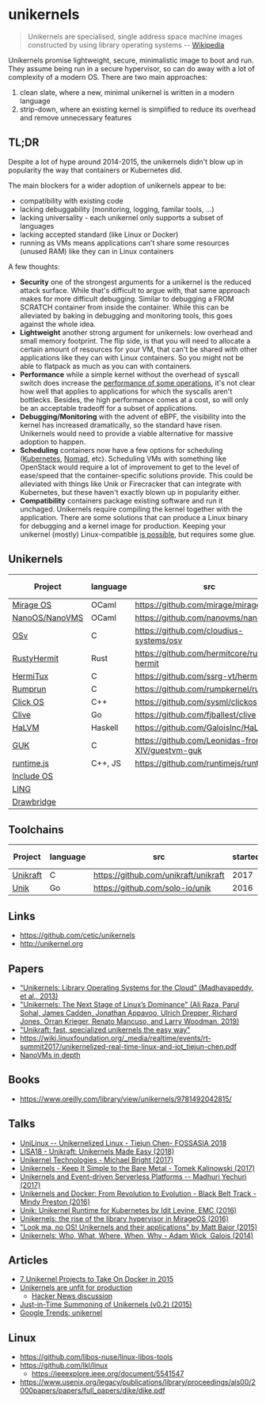 # unikernels

> Unikernels are specialised, single address space machine images constructed by using library operating systems -- [Wikipedia](https://en.wikipedia.org/wiki/Unikernel)

Unikernels promise lightweight, secure, minimalistic image to boot and run. They assume being run in a secure hypervisor, so can do away with a lot of complexity of a modern OS. There are two main approaches:

1. clean slate, where a new, minimal unikernel is written in a modern language
2. strip-down, where an existing kernel is simplified to reduce its overhead and remove unnecessary features


## TL;DR

Despite a lot of hype around 2014-2015, the unikernels didn't blow up in popularity the way that containers or Kubernetes did.

The main blockers for a wider adoption of unikernels appear to be:

- compatibility with existing code
- lacking debuggability (monitoring, logging, familar tools, ...)
- lacking universality - each unikernel only supports a subset of languages
- lacking accepted standard (like Linux or Docker)
- running as VMs means applications can't share some resources (unused RAM) like they can in Linux containers


A few thoughts:

* __Security__ one of the strongest arguments for a unikernel is the reduced attack surface. While that's difficult to argue with, that same approach makes for more difficult debugging. Similar to debugging a FROM SCRATCH container from inside the container. While this can be alleviated by baking in debugging and monitoring tools, this goes against the whole idea.
* __Lightweight__ another strong argument for unikernels: low overhead and small memory footprint. The flip side, is that you will need to allocate a certain amount of resources for your VM, that can't be shared with other applications like they can with Linux containers. So you might not be able to flatpack as much as you can with containers.
* __Performance__ while a simple kernel without the overhead of syscall switch does increase the [performance of some operations](https://unikraft.org/docs/features/performance/), it's not clear how well that applies to applications for which the syscalls aren't bottlecks. Besides, the high performance comes at a cost, so will only be an acceptable tradeoff for a subset of applications.
* __Debugging/Monitoring__ with the advent of eBPF, the visibility into the kernel has increased dramatically, so the standard have risen. Unikernels would need to provide a viable alternative for massive adoption to happen.
* __Scheduling__ containers now have a few options for scheduling ([Kubernetes](https://kubernetes.io/), [Nomad](https://www.nomadproject.io/), etc). Scheduling VMs with something like OpenStack would require a lot of improvement to get to the level of ease/speed that the container-specific solutions provide. This could be alleviated with things like Unik or Firecracker that can integrate with Kubernetes, but these haven't exactly blown up in popularity either.
* __Compatibility__ containers package existing software and run it unchaged. Unikernels require compiling the kernel together with the application. There are some solutions that can produce a Linux binary for debugging and a kernel image for production. Keeping your unikernel (mostly) Linux-compatible [is possible](https://unikraft.org/docs/features/posix-compatibility/), but requires some glue.


## Unikernels


| Project | language | src | started | last commit | status |
|---------|----------|-----|---------|-------------|--------|
| [Mirage OS](https://mirage.io/) | OCaml | https://github.com/mirage/mirage | 2014 | recent | active |
| [NanoOS/NanoVMS](https://www.nanovms.com/) | OCaml | https://github.com/nanovms/nanos | 2017 | recent | active |
| [OSv](http://osv.io/) | C | https://github.com/cloudius-systems/osv | 2012 | recent | active |
| [RustyHermit](https://rust-osdev.com/showcase/rusty-hermit/) | Rust | https://github.com/hermitcore/rusty-hermit | 2019 | recent | active |
| [HermiTux](https://ssrg-vt.github.io/hermitux/) | C | https://github.com/ssrg-vt/hermitux | 2017 | recent | active |
| [Rumprun](https://github.com/rumpkernel/rumprun) | C | https://github.com/rumpkernel/rumprun | 2014 | 2020 | active? |
| [Click OS](http://cnp.neclab.eu/projects/clickos/) | C++ | https://github.com/sysml/clickos | 2007 | 2014 | dead |
| [Clive](https://lsub.org/clive/) | Go | https://github.com/fjballest/clive | 2015 | 2016 | dead |
| [HaLVM](https://galois.com/project/halvm/) | Haskell | https://github.com/GaloisInc/HaLVM | 2010 | 2018 | dead |
| [GUK](https://github.com/Leonidas-from-XIV/guestvm-guk) | C | https://github.com/Leonidas-from-XIV/guestvm-guk |  | 2011 | dead |
| [runtime.js](http://runtimejs.org/) | C++, JS | https://github.com/runtimejs/runtime | 2014 | 2019 | dead |
| [Include OS](http://www.includeos.org/) |  |  |   |   | dead |
| [LING](http://erlangonxen.org/) |  |  |   |   | dead |
| [Drawbridge](https://www.microsoft.com/en-us/research/project/drawbridge/) |  |  |  |  | ??? |


## Toolchains

| Project | language | src | started | last commit | status |
|---------|----------|-----|---------|-------------|--------|
| [Unikraft](https://unikraft.org/) | C | https://github.com/unikraft/unikraft | 2017 | recent | active |
| [Unik](https://www.microsoft.com/en-us/research/project/drawbridge/) | Go | https://github.com/solo-io/unik | 2016 | 2019 | dead? |





## Links

- https://github.com/cetic/unikernels
- http://unikernel.org


## Papers

- [“Unikernels: Library Operating Systems for the Cloud” (Madhavapeddy, et al., 2013)](https://anil.recoil.org/papers/2013-asplos-mirage.pdf)
- ["Unikernels: The Next Stage of Linux’s Dominance" (Ali Raza, Parul Sohal, James Cadden, Jonathan Appavoo, Ulrich Drepper, Richard Jones, Orran Krieger, Renato Mancuso, and Larry Woodman. 2019)](https://www.bu.edu/rhcollab/files/2019/04/unikernel.pdf)
- ["Unikraft: fast, specialized unikernels the easy way"](https://dl.acm.org/doi/10.1145/3447786.3456248)
- https://wiki.linuxfoundation.org/_media/realtime/events/rt-summit2017/unikernelized-real-time-linux-and-iot_tiejun-chen.pdf
- [NanoVMs in depth](https://storage.googleapis.com/dp-assets/nanovms_in_depth.pdf)


## Books

- https://www.oreilly.com/library/view/unikernels/9781492042815/


## Talks


- [UniLinux -- Unikernelized Linux - Tiejun Chen- FOSSASIA 2018](https://www.youtube.com/watch?v=4XIThgGLUNY)
- [LISA18 - Unikraft: Unikernels Made Easy (2018)](https://www.youtube.com/watch?v=9PRKBZHArhI)
- [Unikernel Technologies - Michael Bright (2017)](https://www.youtube.com/watch?v=24rvIB4_v4U)
- [Unikernels - Keep It Simple to the Bare Metal - Tomek Kalinowski (2017)](https://www.youtube.com/watch?v=1iSdnU3aewA)
- [Unikernels and Event-driven Serverless Platforms -- Madhuri Yechuri (2017)](https://www.youtube.com/watch?v=0uTp8xYvaaY)
- [Unikernels and Docker: From Revolution to Evolution - Black Belt Track - Mindy Preston (2016)](https://www.youtube.com/watch?v=0AZVCGTxkTU)
- [Unik: Unikernel Runtime for Kubernetes by Idit Levine, EMC (2016)](https://www.youtube.com/watch?v=wcZWg3YtvnY)
- [Unikernels: the rise of the library hypervisor in MirageOS (2016)](https://www.youtube.com/watch?v=dn4ARS4lDlQ)
- ["Look ma, no OS! Unikernels and their applications" by Matt Bajor (2015)](https://www.youtube.com/watch?v=W9F4pn9Lngc)
- [Unikernels: Who, What, Where, When, Why - Adam Wick, Galois (2014)](https://www.youtube.com/watch?v=2NuKkGWGg8I)


## Articles

- [7 Unikernel Projects to Take On Docker in 2015](https://www.linux.com/news/7-unikernel-projects-take-docker-2015/)
- [Unikernels are unfit for production](https://www.joyent.com/blog/unikernels-are-unfit-for-production)
  - [Hacker News discussion](https://news.ycombinator.com/item?id=10953766)
- [Just-in-Time Summoning of Unikernels (v0.2) (2015)](http://www.skjegstad.com/blog/2015/08/17/jitsu-v02/)
- [Google Trends: unikernel](https://trends.google.com/trends/explore?date=all&q=Unikernel)


## Linux

- https://github.com/libos-nuse/linux-libos-tools
- https://github.com/lkl/linux
  - https://ieeexplore.ieee.org/document/5541547
- https://www.usenix.org/legacy/publications/library/proceedings/als00/2000papers/papers/full_papers/dike/dike.pdf
